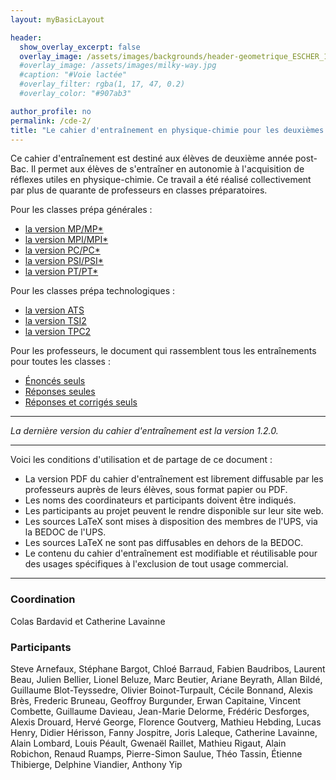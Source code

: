 ```yaml
---
layout: myBasicLayout

header:
  show_overlay_excerpt: false
  overlay_image: /assets/images/backgrounds/header-geometrique_ESCHER_1.jpg
  #overlay_image: /assets/images/milky-way.jpg
  #caption: "#Voie lactée"
  #overlay_filter: rgba(1, 17, 47, 0.2)
  #overlay_color: "#907ab3"

author_profile: no
permalink: /cde-2/
title: "Le cahier d'entraînement en physique-chimie pour les deuxièmes années de prépa"
---
```


<!--
[![cahier d'entraînement](/assets/images/image_cde.jpg){:width="500px"}](https://www.dunod.com/prepas-concours/cahier-d-entrainement-en-physique-chimie-classes-prepas)

Vous pouvez [acheter la version éditée](https://www.dunod.com/prepas-concours/cahier-d-entrainement-en-physique-chimie-classes-prepas) par Dunod du *cahier d'entraînement en physique-chimie*. Le prix est très abordable et le format très pratique.
-->

Ce cahier d'entraînement est destiné aux élèves de deuxième année post-Bac. Il permet aux élèves de s'entraîner en autonomie à l'acquisition de réflexes utiles en physique-chimie. Ce travail a été réalisé collectivement par plus de quarante de professeurs en classes préparatoires.


Pour les classes prépa générales :

- [la version MP/MP*](cahier_d_entrainement_PC_1.2.0.pdf)
- [la version MPI/MPI*](cahier_d_entrainement_PC_1.2.0.pdf)
- [la version PC/PC*](cahier_d_entrainement_PC_1.2.0.pdf)
- [la version PSI/PSI*](cahier_d_entrainement_PC_1.2.0.pdf)
- [la version PT/PT*](cahier_d_entrainement_PC_1.2.0.pdf)

Pour les classes prépa technologiques :

- [la version ATS](cahier_d_entrainement_PC_1.2.0.pdf)
- [la version TSI2](cahier_d_entrainement_PC_1.2.0.pdf)
- [la version TPC2](cahier_d_entrainement_PC_1.2.0.pdf)

Pour les professeurs, le document qui rassemblent tous les entraînements pour toutes les classes :

- [Énoncés seuls](cahier_d_entrainement_PC_enonces_1.2.0.pdf)
- [Réponses seules](cahier_d_entrainement_PC_reponses_1.2.0.pdf)
- [Réponses et corrigés seuls](cahier_d_entrainement_PC_corriges_1.2.0.pdf)

---

*La dernière version du cahier d'entraînement est la version 1.2.0.*

---

Voici les conditions d'utilisation et de partage de ce document : 
- La version PDF du cahier d'entraînement est librement diffusable par les professeurs auprès de leurs élèves, sous format papier ou PDF.
- Les noms des coordinateurs et participants doivent être indiqués.
- Les participants au projet peuvent le rendre disponible sur leur site web.
- Les sources LaTeX sont mises à disposition des membres de l'UPS, via la BEDOC de l'UPS.
- Les sources LaTeX ne sont pas diffusables en dehors de la BEDOC.
- Le contenu du cahier d'entraînement est modifiable et réutilisable pour des usages spécifiques à l'exclusion de tout usage commercial.


---
### Coordination
Colas Bardavid et Catherine Lavainne 

### Participants
Steve Arnefaux, Stéphane Bargot, Chloé Barraud, Fabien Baudribos, Laurent Beau, Julien Bellier, Lionel Beluze, Marc Beutier, Ariane Beyrath, Allan Bildé, Guillaume Blot-Teyssedre, Olivier Boinot-Turpault, Cécile Bonnand, Alexis Brès, Frederic Bruneau, Geoffroy Burgunder, Erwan Capitaine, Vincent Combette, Guillaume Davieau, Jean-Marie Delorme, Frédéric Desforges, Alexis Drouard, Hervé George, Florence Goutverg, Mathieu Hebding, Lucas Henry, Didier Hérisson, Fanny Jospitre, Joris Laleque, Catherine Lavainne, Alain Lombard, Louis Péault, Gwenaël Raillet, Mathieu Rigaut, Alain Robichon, Renaud Ruamps, Pierre-Simon Saulue, Théo Tassin, Étienne Thibierge, Delphine Viandier, Anthony Yip